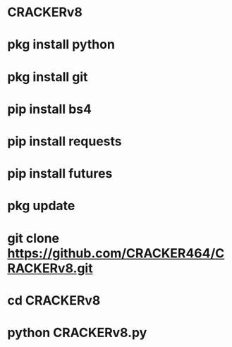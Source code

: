 # CRACKERv8
# pkg install python 
# pkg install git 
# pip install bs4 
# pip install requests 
# pip install futures
# pkg update 
# git clone https://github.com/CRACKER464/CRACKERv8.git
# cd CRACKERv8
# python CRACKERv8.py

